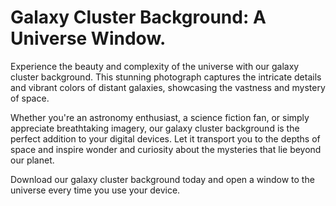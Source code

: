 <!--font:Poppins-->

# Galaxy Cluster Background: A Universe Window.

Experience the beauty and complexity of the universe with our galaxy cluster background. This stunning photograph captures the intricate details and vibrant colors of distant galaxies, showcasing the vastness and mystery of space.

Whether you're an astronomy enthusiast, a science fiction fan, or simply appreciate breathtaking imagery, our galaxy cluster background is the perfect addition to your digital devices. Let it transport you to the depths of space and inspire wonder and curiosity about the mysteries that lie beyond our planet.

Download our galaxy cluster background today and open a window to the universe every time you use your device.

<!--

Write me markdown content of website with wallpaper:

"A realistic photograph of a galaxy cluster, with bright colors and intricate details that showcase the vastness of the universe."

The header of the page should not be copy of the text but rather a real content of the website which is using this wallpaper.


---


# Explore the Vastness of the Universe with Our Galaxy Cluster Wallpaper

Decorate your desktop or phone screen with a stunning photograph of a galaxy cluster that captures the intricate details and bright colors of the universe. This realistic wallpaper will transport you to the depths of space and inspire awe for the vastness of our cosmos.

Whether you're an astronomy enthusiast, a science fiction fan, or simply appreciate beautiful imagery, our galaxy cluster wallpaper is sure to impress. Download it today and bring the wonders of the universe to your digital devices.


---


Heading should not include word "wallpaper". The website should not be about the wallpaper itself, wallpaper is just a related background, rewrite whole content.


---


# Discover the Wonders of the Universe with Our Galaxy Cluster Background

Immerse yourself in the beauty and mystery of space with our stunning galaxy cluster background. This realistic photograph captures the intricate details and vibrant colors of a distant cluster of galaxies, showcasing the vastness and complexity of our universe.

Whether you're an astronomy enthusiast, a science fiction fan, or simply appreciate breathtaking imagery, our galaxy cluster background is the perfect addition to your digital devices. Let it transport you to the depths of space and inspire wonder and curiosity about the mysteries that lie beyond our planet.

Download our galaxy cluster background today and discover the wonders of the universe every time you open your device.


---


Heading is too long, rewrite whole content.


---


# Explore the Universe with Our Galaxy Cluster Background

Our galaxy cluster background is a stunning photograph that will transport you to the depths of space and inspire awe for the vastness and complexity of our universe. The intricate details and vibrant colors of distant galaxies captured in this image showcase the beauty and mystery of the cosmos.

Whether you're a science enthusiast, a lover of science fiction, or simply appreciate breathtaking imagery, our galaxy cluster background is the perfect addition to your digital devices. Let it spark your imagination and curiosity about the mysteries that lie beyond our planet.

Download our galaxy cluster background today and discover the wonders of the universe every time you open your device.


---


Heading is too long, rewrite whole content.


---


# Our Galaxy Cluster Background: A Window to the Universe

Experience the beauty and complexity of the universe with our galaxy cluster background. This stunning photograph captures the intricate details and vibrant colors of distant galaxies, showcasing the vastness and mystery of space.

Whether you're an astronomy enthusiast, a science fiction fan, or simply appreciate breathtaking imagery, our galaxy cluster background is the perfect addition to your digital devices. Let it transport you to the depths of space and inspire wonder and curiosity about the mysteries that lie beyond our planet.

Download our galaxy cluster background today and open a window to the universe every time you use your device.


---


Write me a Google font which is best fitting for the website.

Pick from the list:
- Exo 2
- Orbitron
- Lobster
- Futura
- Roboto
- Poppins
- Barlow Condensed
- Lato
- Alegreya
- Great Vibes
- Playfair Display
- Open Sans
- Montserrat
- Inter
- Raleway
- IBM Plex Sans
- Dancing Script


Write just the font name nothing else.


---


Poppins

-->
